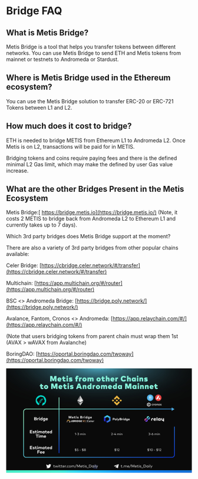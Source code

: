 # Bridge FAQ

## **What is Metis Bridge?**

Metis Bridge is a tool that helps you transfer tokens between different networks. You can use Metis Bridge to send ETH and Metis tokens from mainnet or testnets to Andromeda or Stardust.

## **Where is Metis Bridge used in the Ethereum ecosystem?**

You can use the Metis Bridge solution to transfer ERC-20 or ERC-721 Tokens between L1 and L2.

## **How much does it cost to bridge?**

ETH is needed to bridge METIS from Ethereum L1 to Andromeda L2. Once Metis is on L2, transactions will be paid for in METIS.

Bridging tokens and coins require paying fees and there is the defined minimal L2 Gas limit, which may make the defined by user Gas value increase.

## What are the other Bridges Present in the Metis Ecosystem

Metis Bridge:[ https://bridge.metis.io](https://bridge.metis.io/) (Note, it costs 2 METIS to bridge back from Andromeda L2 to Ethereum L1 and currently takes up to 7 days).

Which 3rd party bridges does Metis Bridge support at the moment?

There are also a variety of 3rd party bridges from other popular chains available:

Celer Bridge: [https://cbridge.celer.network/#/transfer](https://cbridge.celer.network/#/transfer)

Multichain: [https://app.multichain.org/#/router](https://app.multichain.org/#/router)

BSC <> Andromeda Bridge: [https://bridge.poly.network/](https://bridge.poly.network/)

Avalance, Fantom, Cronos <> Andromeda: [https://app.relaychain.com/#/](https://app.relaychain.com/#/)

(Note that users bridging tokens from parent chain must wrap them 1st (AVAX > wAVAX from Avalanche)

BoringDAO: [https://oportal.boringdao.com/twoway](https://oportal.boringdao.com/twoway)

![](<../.gitbook/assets/0 (10)>)
